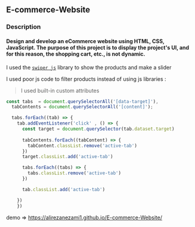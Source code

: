 ## E-commerce-Website


### **Description**
#### Design and develop an eCommerce website using HTML, CSS, JavaScript. The purpose of this project is to display the project's UI, and for this reason, the shopping cart, etc., is not dynamic.

I used the [`swiper js`](https://swiperjs.com/) library to show the products and make a slider

I used poor js code to filter products instead of using js libraries :
> I used built-in custom attributes

```javascript
const tabs  = document.querySelectorAll('[data-target]'),
  tabContents = document.querySelectorAll('[content]');

  tabs.forEach((tab) => {
    tab.addEventListener('click' , () => {
      const target = document.querySelector(tab.dataset.target)
      
      tabContents.forEach((tabContent) => {
        tabContent.classList.remove('active-tab')
      })
      target.classList.add('active-tab')

      tabs.forEach((tabs) => {
        tabs.classList.remove('active-tab')
      })

      tab.classList.add('active-tab')

    })
    })    

```

demo =>  https://alirezanezami1.github.io/E-commerce-Website/
